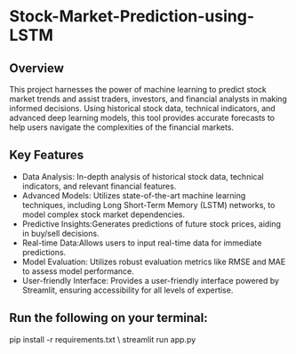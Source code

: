 # Stock-Market-Prediction-using-LSTM

## Overview
This project harnesses the power of machine learning to predict stock market trends and assist traders, investors, and financial analysts in making informed decisions. Using historical stock data, technical indicators, and advanced deep learning models, this tool provides accurate forecasts to help users navigate the complexities of the financial markets.

## Key Features
- Data Analysis: In-depth analysis of historical stock data, technical indicators, and relevant financial features.
- Advanced Models: Utilizes state-of-the-art machine learning techniques, including Long Short-Term Memory (LSTM) networks, to model complex stock market dependencies.
- Predictive Insights:Generates predictions of future stock prices, aiding in buy/sell decisions.
- Real-time Data:Allows users to input real-time data for immediate predictions.
- Model Evaluation: Utilizes robust evaluation metrics like RMSE and MAE to assess model performance.
- User-friendly Interface: Provides a user-friendly interface powered by Streamlit, ensuring accessibility for all levels of expertise.

## Run the following on your terminal:
pip install -r requirements.txt \\ 
streamlit run app.py

